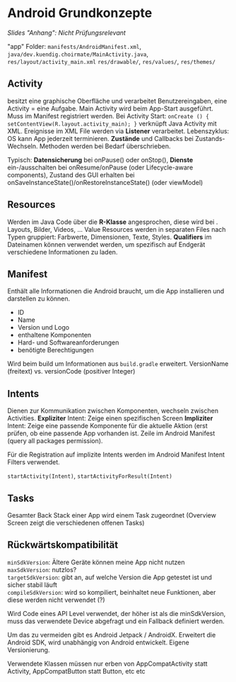 # Android Grundkonzepte

_Slides "Anhang": Nicht Prüfungsrelevant_

"app" Folder: `manifests/AndroidManifest.xml`, `java/dev.kuendig.choirmate/MainActivity.java`, `res/layout/activity_main.xml` `res/drawable/`, `res/values/`, `res/themes/`

## Activity

besitzt eine graphische Oberfläche und verarbeitet Benutzereingaben, eine Activity = eine Aufgabe. Main Activity wird beim App-Start ausgeführt. Muss im Manifest registriert werden. Bei Activity Start: `onCreate () { setContentView(R.layout.activity_main); }` verknüpft Java Activity mit XML. Ereignisse im XML File werden via **Listener** verarbeitet. Lebenszyklus: OS kann App jederzeit terminieren. **Zustände** und Callbacks bei Zustands-Wechseln. Methoden werden bei Bedarf überschrieben.

Typisch: **Datensicherung** bei onPause() oder onStop(), **Dienste** ein-/ausschalten bei onResume/onPause (oder Lifecycle-aware components), Zustand des GUI erhalten bei onSaveInstanceState()/onRestoreInstanceState() (oder viewModel)

## Resources

Werden im Java Code über die **R-Klasse** angesprochen, diese wird bei . Layouts, Bilder, Videos, ...
Value Resources werden in separaten Files nach Typen gruppiert: Farbwerte, Dimensionen, Texte, Styles.
__Qualifiers__ im Dateinamen können verwendet werden, um spezifisch auf Endgerät verschiedene Informationen zu laden.

## Manifest

Enthält alle Informationen die Android braucht, um die App installieren und darstellen zu können.

- ID
- Name
- Version und  Logo
- enthaltene Komponenten
- Hard- und Softwareanforderungen
- benötigte Berechtigungen

Wird beim build um Informationen aus `build.gradle` erweitert.
VersionName (freitext) vs. versionCode (positiver Integer)

## Intents

Dienen zur Kommunikation zwischen Komponenten, wechseln zwischen Activities. **Expliziter** Intent: Zeige einen spezifischen Screen
**Impliziter** Intent: Zeige eine passende Komponente für die aktuelle Aktion (erst prüfen, ob eine passende App vorhanden ist. Zeile im Android Manifest (query all packages permission).

Für die Registration auf implizite Intents werden im Android Manifest Intent Filters verwendet.

`startActivity(Intent)`, `startActivityForResult(Intent)`

## Tasks

Gesamter Back Stack einer App wird einem Task zugeordnet (Overview Screen zeigt die verschiedenen offenen Tasks)

## Rückwärtskompatibilität

`minSdkVersion`: Ältere Geräte können meine App nicht nutzen  
`maxSdkVersion`: nutzlos?  
`targetSdkVersion`: gibt an, auf welche Version die App getestet ist und sicher stabil läuft  
`compileSdkVersion`: wird so kompiliert, beinhaltet neue Funktionen, aber diese werden nicht verwendet (?)

Wird Code eines API Level verwendet, der höher ist als die minSdkVersion, muss das verwendete Device abgefragt und ein Fallback definiert werden.

Um das zu vermeiden gibt es Android Jetpack / AndroidX.
Erweitert die Android SDK, wird unabhängig von Android entwickelt. Eigene Versionierung.

Verwendete Klassen müssen nur erben von AppCompatActivity statt Activity, AppCompatButton statt Button, etc etc
